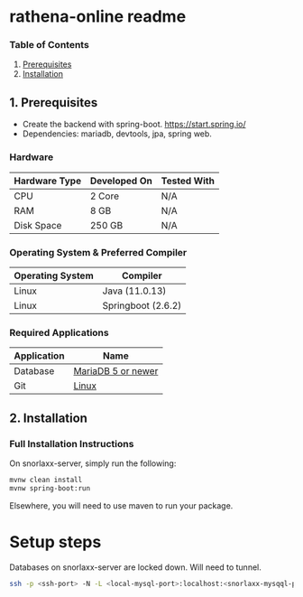 # rathena-online readme
### Table of Contents
1. [Prerequisites](#1-prerequisites)
2. [Installation](#2-installation)

## 1. Prerequisites
* Create the backend with spring-boot. https://start.spring.io/ 
* Dependencies: mariadb, devtools, jpa, spring web. 

### Hardware
Hardware Type | Developed On | Tested With
------|------|------|
CPU | 2 Core | N/A |
RAM | 8 GB | N/A |
Disk Space | 250 GB | N/A |

### Operating System & Preferred Compiler
Operating System | Compiler
------|------
Linux  | Java (11.0.13)
Linux  | Springboot (2.6.2)

### Required Applications
Application | Name
------|------
Database | [MariaDB 5 or newer](https://downloads.mariadb.org/)
Git | [Linux](https://git-scm.com/download/linux)

## 2. Installation 
### Full Installation Instructions

On snorlaxx-server, simply run the following:
````bash
mvnw clean install
mvnw spring-boot:run
````

Elsewhere, you will need to use maven to run your package.

# Setup steps
Databases on snorlaxx-server are locked down. Will need to tunnel.
````bash
ssh -p <ssh-port> -N -L <local-mysql-port>:localhost:<snorlaxx-mysqql-port> username@snorlaxx-server
````